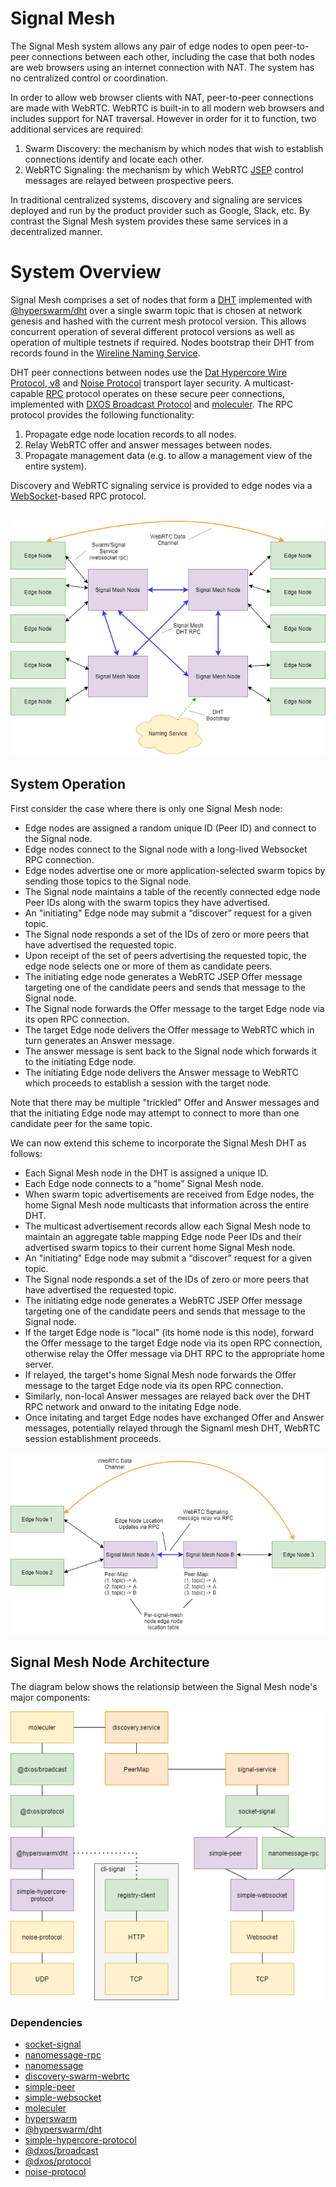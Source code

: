 # Signal Mesh
The Signal Mesh system 
allows any pair of edge nodes to open peer-to-peer connections between each other, including the case that both nodes
are web browsers using an internet connection with NAT. The system has no centralized control or coordination.

In order to allow web browser clients with NAT, peer-to-peer connections are made with WebRTC. 
WebRTC is built-in to all modern web browsers and includes support for NAT traversal. However 
in order for it to function, two additional services are required:

1. Swarm Discovery: the mechanism by which nodes that wish to establish connections identify and locate each other.
1. WebRTC Signaling: the mechanism by which WebRTC [JSEP](https://rtcweb-wg.github.io/jsep/) control messages are relayed between prospective peers.

In traditional centralized systems, discovery and signaling are services deployed and run by the product provider such as Google, Slack, etc. By contrast the Signal Mesh system provides these same services in a decentralized manner.

# System Overview
Signal Mesh comprises a set of nodes that form a [DHT](https://en.wikipedia.org/wiki/Distributed_hash_table) implemented with [@hyperswarm/dht](https://github.com/hyperswarm/dht) over a single swarm topic that is chosen at network genesis and hashed with the current mesh protocol version. This allows concurrent operation of several different protocol versions as well as operation of multiple testnets if required. 
Nodes bootstrap their DHT from records found in the [Wireline Naming Service](https://github.com/wirelineio/wns/).

DHT peer connections between nodes use the [Dat Hypercore Wire Protocol, v8](https://github.com/mafintosh/simple-hypercore-protocol) and [Noise Protocol](http://www.noiseprotocol.org/) transport layer security. A multicast-capable [RPC](https://en.wikipedia.org/wiki/Remote_procedure_call) protocol operates on these secure peer connections, implemented with [DXOS Broadcast Protocol](https://github.com/dxos/broadcast) and [moleculer](https://github.com/moleculerjs/moleculer). The RPC protocol provides the following functionality:

1. Propagate edge node location records to all nodes.
1. Relay WebRTC offer and answer messages between nodes.
1. Propagate management data (e.g. to allow a management view of the entire system).

Discovery and WebRTC signaling service is provided to edge nodes via a [WebSocket](https://en.wikipedia.org/wiki/WebSocket)-based RPC protocol.
<br><br>

![Signal Mesh Diagram](diagrams/signal-mesh.png)

## System Operation

First consider the case where there is only one Signal Mesh node:
* Edge nodes are assigned a random unique ID (Peer ID) and connect to the Signal node.
* Edge nodes connect to the Signal node with a long-lived Websocket RPC connection.
* Edge nodes advertise one or more application-selected swarm topics by sending those topics to the Signal node.
* The Signal node maintains a table of the recently connected edge node Peer IDs along with the swarm topics they have advertised.
* An "initiating" Edge node may submit a “discover” request for a given topic.
* The Signal node responds a set of the IDs of zero or more peers that have advertised the requested topic.
* Upon receipt of the set of peers advertising the requested topic, the edge node selects one or more of them
as candidate peers.
* The initiating edge node generates a WebRTC JSEP Offer message targeting one of the candidate peers and sends that message to the Signal node.
* The Signal node forwards the Offer message to the target Edge node via its open RPC connection.
* The target Edge node delivers the Offer message to WebRTC which in turn generates an Answer message.
* The answer message is sent back to the Signal node which forwards it to the initiating Edge node.
* The initiating Edge node delivers the Answer message to WebRTC which proceeds to establish a session with the target node.

Note that there may be multiple "trickled" Offer and Answer messages and that the initiating Edge node may attempt to connect to more than one candidate peer for the same topic.

We can now extend this scheme to incorporate the Signal Mesh DHT as follows:
* Each Signal Mesh node in the DHT is assigned a unique ID.
* Each Edge node connects to a "home" Signal Mesh node.
* When swarm topic advertisements are received from Edge nodes, the home Signal Mesh node multicasts that information across the entire DHT.
* The multicast advertisement records allow each Signal Mesh node to maintain an aggregate table mapping Edge node Peer IDs and their advertised swarm topics to their current home Signal Mesh node.
* An "initiating" Edge node may submit a “discover” request for a given topic.
* The Signal node responds a set of the IDs of zero or more peers that have advertised the requested topic.
* The initiating edge node generates a WebRTC JSEP Offer message targeting one of the candidate peers and sends that message to the Signal node.
* If the target Edge node is "local" (its home node is this node), forward the Offer message to the target Edge node via its open RPC connection, otherwise relay the Offer message via DHT RPC to the appropriate home server.
* If relayed, the target's home Signal Mesh node forwards the Offer message to the target Edge node via its open RPC connection.
* Similarly, non-local Answer messages are relayed back over the DHT RPC network and onward to the initating Edge node.
* Once initating and target Edge nodes have exchanged Offer and Answer messages, potentially relayed through the Signaml mesh DHT, WebRTC session establishment proceeds.

![Signal Mesh Diagram](diagrams/signal-mesh-detail.png)

## Signal Mesh Node Architecture

The diagram below shows the relationsip between the Signal Mesh node's major components:

![Block Diagram](diagrams/mesh-node-architecture.png)

### Dependencies
* [socket-signal](https://github.com/geut/socket-signal)
* [nanomessage-rpc](https://github.com/geut/nanomessage-rpc)
* [nanomessage](https://github.com/geut/nanomessage)
* [discovery-swarm-webrtc](https://github.com/geut/discovery-swarm-webrtc)
* [simple-peer](https://github.com/feross/simple-peer)
* [simple-websocket](https://github.com/feross/simple-websocket)
* [moleculer](https://github.com/moleculerjs/moleculer)
* [hyperswarm](https://github.com/hyperswarm/hyperswarm)
* [@hyperswarm/dht](https://github.com/hyperswarm/dht)
* [simple-hypercore-protocol](https://github.com/mafintosh/simple-hypercore-protocol)
* [@dxos/broadcast](https://github.com/dxos/broadcast)
* [@dxos/protocol](https://github.com/dxos/protocol)
* [noise-protocol](https://github.com/emilbayes/noise-protocol)
